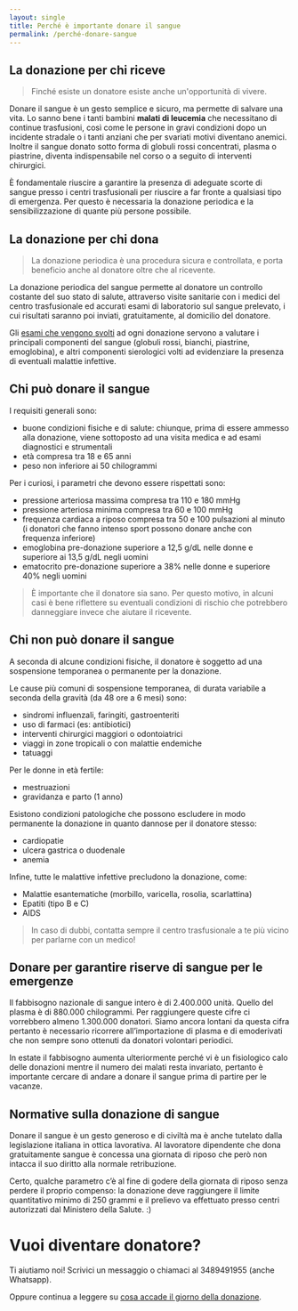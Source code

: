 ```yaml
---
layout: single
title: Perché è importante donare il sangue
permalink: /perché-donare-sangue
---
```


## La donazione per chi riceve

> Finché esiste un donatore esiste anche un'opportunità di vivere.

Donare il sangue è un gesto semplice e sicuro, ma permette di salvare una vita.
Lo sanno bene i tanti bambini **malati di leucemia** che necessitano di continue
trasfusioni, così come le persone in gravi condizioni dopo un incidente stradale
o i tanti anziani che per svariati motivi diventano anemici. Inoltre il sangue
donato sotto forma di globuli rossi concentrati, plasma o piastrine,
diventa indispensabile nel corso o a seguito di interventi chirurgici.

È fondamentale riuscire a garantire la presenza di adeguate scorte di sangue
presso i centri trasfusionali per riuscire a far fronte a qualsiasi tipo di
emergenza. Per questo è necessaria la donazione periodica e la sensibilizzazione
di quante più persone possibile.

## La donazione per chi dona

> La donazione periodica è una procedura sicura e controllata, e porta beneficio
> anche al donatore oltre che al ricevente.

La donazione periodica del sangue permette al donatore un controllo costante del
suo stato di salute, attraverso visite sanitarie con i medici del centro
trasfusionale ed accurati esami di laboratorio sul sangue prelevato, i cui
risultati saranno poi inviati, gratuitamente, al domicilio del donatore.

Gli [esami che vengono svolti](/giorno-della-donazione#quali-analisi-vengono-fatte-sul-sangue-donato)
ad ogni donazione servono a valutare i principali componenti del sangue (globuli
rossi, bianchi, piastrine, emoglobina), e altri componenti sierologici volti ad
evidenziare la presenza di eventuali malattie infettive.

## Chi può donare il sangue

I requisiti generali sono:

* buone condizioni fisiche e di salute: chiunque, prima di essere ammesso alla
  donazione, viene sottoposto ad una visita medica e ad esami diagnostici e
  strumentali
* età compresa tra 18 e 65 anni
* peso non inferiore ai 50 chilogrammi

Per i curiosi, i parametri che devono essere rispettati sono:

* pressione arteriosa massima compresa tra 110 e 180 mmHg
* pressione arteriosa minima compresa tra 60 e 100 mmHg
* frequenza cardiaca a riposo compresa tra 50 e 100 pulsazioni al minuto (i
  donatori che fanno intenso sport possono donare anche con frequenza inferiore)
* emoglobina pre-donazione superiore a 12,5 g/dL nelle donne e superiore ai 13,5
  g/dL negli uomini
* ematocrito pre-donazione superiore a 38% nelle donne e superiore 40% negli
  uomini

> È importante che il donatore sia sano. Per questo motivo, in alcuni casi è bene
riflettere su eventuali condizioni di rischio che potrebbero danneggiare invece
che aiutare il ricevente.

## Chi non può donare il sangue

A seconda di alcune condizioni fisiche, il donatore è soggetto ad una
sospensione temporanea o permanente per la donazione.

Le cause più comuni di sospensione temporanea, di durata variabile a seconda
della gravità (da 48 ore a 6 mesi) sono:

* sindromi influenzali, faringiti, gastroenteriti
* uso di farmaci (es: antibiotici)
* interventi chirurgici maggiori o odontoiatrici
* viaggi in zone tropicali o con malattie endemiche
* tatuaggi
  
Per le donne in età fertile:

* mestruazioni
* gravidanza e parto (1 anno)

Esistono condizioni patologiche che possono escludere in modo permanente  la
donazione in quanto dannose per il donatore stesso:

* cardiopatie
* ulcera gastrica o duodenale
* anemia

Infine, tutte le malattive infettive precludono la donazione, come:

* Malattie esantematiche (morbillo, varicella, rosolia, scarlattina)
* Epatiti (tipo B e C)
* AIDS

> In caso di dubbi, contatta sempre il centro trasfusionale a te più vicino per
> parlarne con un medico!

## Donare per garantire riserve di sangue per le emergenze

Il fabbisogno nazionale di sangue intero è di 2.400.000 unità. Quello del plasma
è di 880.000 chilogrammi. Per raggiungere queste cifre ci vorrebbero almeno
1.300.000 donatori. Siamo ancora lontani da questa cifra pertanto è necessario
ricorrere all’importazione di plasma e di emoderivati che non sempre sono
ottenuti da donatori volontari periodici.

In estate il fabbisogno aumenta ulteriormente perché vi è un fisiologico calo
delle donazioni mentre il numero dei malati resta invariato, pertanto è
importante cercare di andare a donare il sangue prima di partire per le vacanze.

## Normative sulla donazione di sangue

Donare il sangue è un gesto generoso e di civiltà ma è anche tutelato dalla
legislazione italiana in ottica lavorativa. Al lavoratore dipendente che dona
gratuitamente sangue è concessa una giornata di riposo che però non
intacca il suo diritto alla normale retribuzione.

Certo, qualche parametro c’è al fine di godere della giornata di riposo senza
perdere il proprio compenso: la donazione deve raggiungere il limite
quantitativo minimo di 250 grammi e il prelievo va effettuato presso centri
autorizzati dal Ministero della Salute. :)

# Vuoi diventare donatore?

Ti aiutiamo noi! Scrivici un messaggio o chiamaci al 3489491955 (anche Whatsapp).

Oppure continua a leggere su [cosa accade il giorno della donazione](/giorno-della-donazione).
